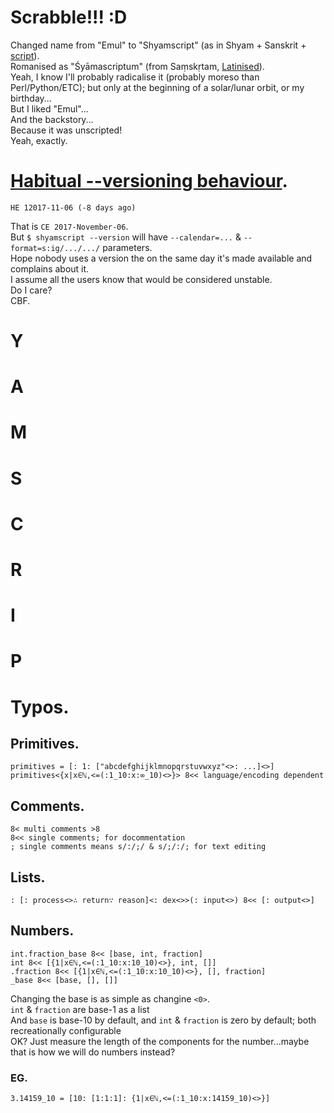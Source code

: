 # Scrabble!!! :D
Changed name from "Emul" to "Shyamscript" (as in Shyam + Sanskrit + [script](https://en.wikipedia.org/wiki/Source_code)).
<br>Romanised as "Śyāmascriptum" (from Saṃskṛtam, [Latinised](https://en.wiktionary.org/wiki/scriptum)).
<br>Yeah, I know I'll probably radicalise it (probably moreso than Perl/Python/ETC); but only at the beginning of a solar/lunar orbit, or my birthday...
<br>But I liked "Emul"...
<br>And the backstory...
<br>Because it was unscripted!
<br>Yeah, exactly.

# [Habitual --versioning behaviour](https://youtu.be/czgOWmtGVGs).
	HE 12017-11-06 (-8 days ago)
That is `CE 2017-November-06`.
<br>But `$ shyamscript --version` will have `--calendar=...` & `--format=s:ig/.../.../` parameters.
<br>Hope nobody uses a version the on the same day it's made available and complains about it.
<br>I assume all the users know that would be considered unstable.
<br>Do I care?
<br>CBF.

# Y

# A

# M

# S

# C

# R

# I

# P

# Typos.
## Primitives.
	primitives = [: 1: ["abcdefghijklmnopqrstuvwxyz"<>: ...]<>]
	primitives<{x|x∈ℕ,<=(:1_10:x:∞_10)<>}> 8<< language/encoding dependent
## Comments.
	8< multi comments >8
	8<< single comments; for docommentation
	; single comments means s/:/;/ & s/;/:/; for text editing
## Lists.
	: [: process<>∴ return∵ reason]<: dex<>>(: input<>) 8<< [: output<>]
## Numbers.
	int.fraction_base 8<< [base, int, fraction]
	int 8<< [{1|x∈ℕ,<=(:1_10:x:10_10)<>}, int, []]
	.fraction 8<< [{1|x∈ℕ,<=(:1_10:x:10_10)<>}, [], fraction]
	_base 8<< [base, [], []]
Changing the base is as simple as changine `<0>`.
<br>`int` & `fraction` are base-1 as a list
<br>And `base` is base-10 by default, and `int` & `fraction` is zero by default; both recreationally configurable
<br>OK? Just measure the length of the components for the number...maybe that is how we will do numbers instead?
### EG.
	3.14159_10 = [10: [1:1:1]: {1|x∈ℕ,<=(:1_10:x:14159_10)<>}]

